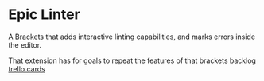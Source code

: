 Epic Linter
============

A [Brackets](http://brackets.io/) that adds interactive linting capabilities, and marks errors inside the editor.

That extension has for goals to repeat the features of that brackets backlog [trello cards](https://trello.com/c/HbygrWHv/1023-epic-linting-code-inspection)